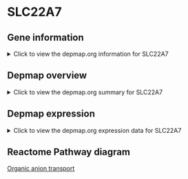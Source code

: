 <h1>SLC22A7</h1>

<h2>Gene information</h2>
<details>
  <summary>Click to view the depmap.org information for SLC22A7</summary>
  <iframe src="https://depmap.org/portal/gene/SLC22A7?tab=about" style="border:none;width:100%;height:800px"></iframe>
</details>

<h2>Depmap overview</h2>
<details>
  <summary>Click to view the depmap.org summary for SLC22A7</summary>
  <iframe src="https://depmap.org/portal/gene/SLC22A7?tab=overview" style="border:none;width:100%;height:800px"></iframe>
</details>

<h2>Depmap expression</h2>
<details>
  <summary>Click to view the depmap.org expression data for SLC22A7</summary>
  <iframe src="https://depmap.org/portal/gene/SLC22A7?tab=characterization" style="border:none;width:100%;height:800px"></iframe>
</details>



<h2>Reactome Pathway diagram</h2>
<a href="https://reactome.org/PathwayBrowser/#/R-HSA-561048" target="_BLANK">Organic anion transport</a>



